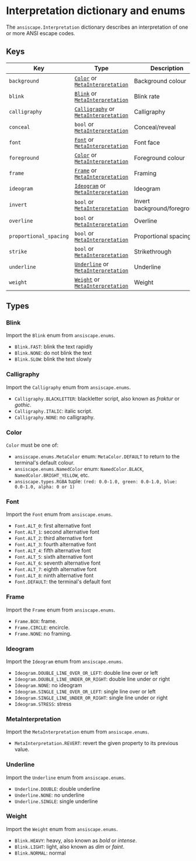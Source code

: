 # Interpretation dictionary and enums

The `ansiscape.Interpretation` dictionary describes an interpretation of one or more ANSI escape codes.

## Keys

Key                    | Type                                                                         | Description
---------------------- | ---------------------------------------------------------------------------- | ----
`background`           | [`Color`](#color) or [`MetaInterpretation`](#metainterpretation)             | Background colour
`blink`                | [`Blink`](#blink) or [`MetaInterpretation`](#metainterpretation)             | Blink rate
`calligraphy`          | [`Calligraphy`](#calligraphy) or [`MetaInterpretation`](#metainterpretation) | Calligraphy
`conceal`              | `bool` or [`MetaInterpretation`](#metainterpretation)                        | Conceal/reveal
`font`                 | [`Font`](#font) or [`MetaInterpretation`](#metainterpretation)               | Font face
`foreground`           | [`Color`](#color) or [`MetaInterpretation`](#metainterpretation)             | Foreground colour
`frame`                | [`Frame`](#frame) or [`MetaInterpretation`](#metainterpretation)             | Framing
`ideogram`             | [`Ideogram`](#ideogram) or [`MetaInterpretation`](#metainterpretation)       | Ideogram
`invert`               | `bool` or [`MetaInterpretation`](#metainterpretation)                        | Invert background/foreground
`overline`             | `bool` or [`MetaInterpretation`](#metainterpretation)                        | Overline
`proportional_spacing` | `bool` or [`MetaInterpretation`](#metainterpretation)                        | Proportional spacing
`strike`               | `bool` or [`MetaInterpretation`](#metainterpretation)                        | Strikethrough
`underline`            | [`Underline`](#underline) or [`MetaInterpretation`](#metainterpretation)     | Underline
`weight`               | [`Weight`](#weight) or [`MetaInterpretation`](#metainterpretation)           | Weight

## Types

### Blink

Import the `Blink` enum from `ansiscape.enums`.

- `Blink.FAST`: blink the text rapidly
- `Blink.NONE`: do not blink the text
- `Blink.SLOW`: blink the text slowly

### Calligraphy

Import the `Calligraphy` enum from `ansiscape.enums`.

- `Calligraphy.BLACKLETTER`: blackletter script, also known as _fraktur_ or _gothic_.
- `Calligraphy.ITALIC`: italic script.
- `Calligraphy.NONE`: no calligraphy.

### Color

`Color` must be one of:

- `ansiscape.enums.MetaColor` enum: `MetaColor.DEFAULT` to return to the terminal's default colour.
- `ansiscape.enums.NamedColor` enum: `NamedColor.BLACK`, `NamedColor.BRIGHT_YELLOW`, etc.
- `ansiscape.types.RGBA` tuple: `(red: 0.0-1.0, green: 0.0-1.0, blue: 0.0-1.0, alpha: 0 or 1)`

### Font

Import the `Font` enum from `ansiscape.enums`.

- `Font.ALT_0`: first alternative font
- `Font.ALT_1`: second alternative font
- `Font.ALT_2`: third alternative font
- `Font.ALT_3`: fourth alternative font
- `Font.ALT_4`: fifth alternative font
- `Font.ALT_5`: sixth alternative font
- `Font.ALT_6`: seventh alternative font
- `Font.ALT_7`: eighth alternative font
- `Font.ALT_8`: ninth alternative font
- `Font.DEFAULT`: the terminal's default font

### Frame

Import the `Frame` enum from `ansiscape.enums`.

- `Frame.BOX`: frame.
- `Frame.CIRCLE`: encircle.
- `Frame.NONE`: no framing.

### Ideogram

Import the `Ideogram` enum from `ansiscape.enums`.

- `Ideogram.DOUBLE_LINE_OVER_OR_LEFT`: double line over or left
- `Ideogram.DOUBLE_LINE_UNDER_OR_RIGHT`: double line under or right
- `Ideogram.NONE`: no ideogram
- `Ideogram.SINGLE_LINE_OVER_OR_LEFT`: single line over or left
- `Ideogram.SINGLE_LINE_UNDER_OR_RIGHT`: single line under or right
- `Ideogram.STRESS`: stress

### MetaInterpretation

Import the `MetaInterpretation` enum from `ansiscape.enums`.

- `MetaInterpretation.REVERT`: revert the given property to its previous value.

### Underline

Import the `Underline` enum from `ansiscape.enums`.

- `Underline.DOUBLE`: double underline
- `Underline.NONE`: no underline
- `Underline.SINGLE`: single underline

### Weight

Import the `Weight` enum from `ansiscape.enums`.

- `Blink.HEAVY`: heavy, also known as _bold_ or _intense_.
- `Blink.LIGHT`: light, also known as _dim_ or _faint_.
- `Blink.NORMAL`: normal

